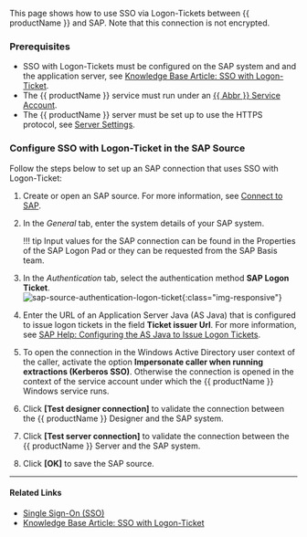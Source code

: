 
This page shows how to use SSO via Logon-Tickets between {{ productName }} and SAP.
Note that this connection is not encrypted.

### Prerequisites

- SSO with Logon-Tickets must be configured on the SAP system and and the application server, see [Knowledge Base Article: SSO with Logon-Ticket](../../knowledge-base/sso-with-logon-ticket.md#requirements).
- The {{ productName }} service must run under an [{{ Abbr }} Service Account](../server/service-account.md).
- The {{ productName }} server must be set up to use the HTTPS protocol, see [Server Settings](../server/server-settings.md#web-server).


### Configure SSO with Logon-Ticket in the SAP Source

Follow the steps below to set up an SAP connection that uses SSO with Logon-Ticket:

1. Create or open an SAP source. For more information, see [Connect to SAP](index.md).
2. In the *General* tab, enter the system details of your SAP system.  

	!!! tip
		Input values for the SAP connection can be found in the Properties of the SAP Logon Pad or they can be requested from the SAP Basis team.
	
3. In the *Authentication* tab, select the authentication method **SAP Logon Ticket**.<br>
![sap-source-authentication-logon-ticket](../../assets/images/documentation/sap-connection/sap-source-authentication-logon-ticket.png){:class="img-responsive"}
4. Enter the URL of an Application Server Java (AS Java) that is configured to issue logon tickets in the field **Ticket issuer Url**.
For more information, see [SAP Help: Configuring the AS Java to Issue Logon Tickets](https://help.sap.com/doc/saphelp_nw75/7.5.5/EN-US/4a/412251343f2ab1e10000000a42189c/frameset.htm).
5. To open the connection in the Windows Active Directory user context of the caller, activate the option **Impersonate caller when running extractions (Kerberos SSO)**. 
Otherwise the connection is opened in the context of the service account under which the {{ productName }} Windows service runs.
6. Click **[Test designer connection]** to validate the connection between the {{ productName }} Designer and the SAP system. 
7. Click **[Test server connection]** to validate the connection between the {{ productName }} Server and the SAP system. 
8. Click **[OK]** to save the SAP source.

*****
#### Related Links
- [Single Sign-On (SSO)](index.md/#single-sign-on-sso)
- [Knowledge Base Article: SSO with Logon-Ticket](../../knowledge-base/sso-with-logon-ticket.md)